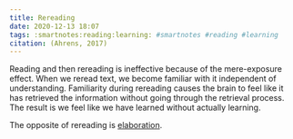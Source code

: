 ```yaml
---
title: Rereading
date: 2020-12-13 18:07
tags: :smartnotes:reading:learning: #smartnotes #reading #learning
citation: (Ahrens, 2017)
---
```

Reading and then rereading is ineffective because of the mere-exposure effect. When we reread text, we become familiar with it independent of understanding. Familiarity during rereading causes the brain to feel like it has retrieved the information without going through the retrieval process. The result is we feel like we have learned without actually learning. 

The opposite of rereading is [elaboration](202012131810.md).
